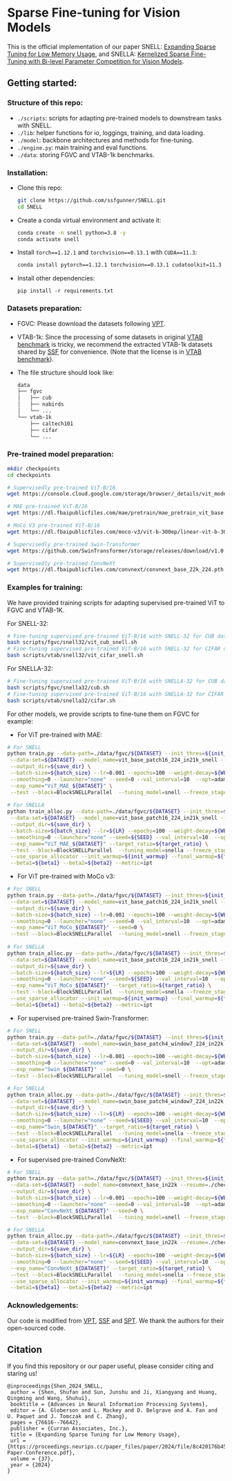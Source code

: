 # Sparse Fine-tuning for Vision Models

This is the official implementation of our paper SNELL: [Expanding Sparse Tuning for Low Memory Usage](https://arxiv.org/abs/2411.01800), and SNELLA: [Kernelized Sparse Fine-Tuning with Bi-level Parameter Competition for Vision Models](https://arxiv.org/abs/2510.24037).

## Getting started:

### Structure of this repo:

- ``./scripts``: scripts for adapting pre-trained models to downstream tasks with SNELL.
- ``./lib``: helper functions for io, loggings, training, and data loading.
- ``./model``: backbone architectures and methods for fine-tuning.
- ``./engine.py``: main training and eval functions.
- ``./data``: storing FGVC and VTAB-1k benchmarks.  

### Installation:

- Clone this repo:

  ```bash
  git clone https://github.com/ssfgunner/SNELL.git
  cd SNELL
  ```

- Create a conda virtual environment and activate it:

  ```bash
  conda create -n snell python=3.8 -y
  conda activate snell
  ```

- Install ``torch==1.12.1`` and ``torchvision==0.13.1`` with ``CUDA==11.3``:

  ```bash
  conda install pytorch==1.12.1 torchvision==0.13.1 cudatoolkit=11.3 -c pytorch
  ```

- Install other dependencies:

  ```
  pip install -r requirements.txt
  ```

### Datasets preparation:

- FGVC: Please download the datasets following [VPT](https://github.com/KMnP/vpt).

- VTAB-1k: Since the processing of some datasets in original [VTAB benchmark](https://github.com/google-research/task_adaptation/tree/master/task_adaptation/data) is tricky, we recommend the extracted VTAB-1k datasets shared by [SSF](https://shanghaitecheducn-my.sharepoint.com/personal/liandz_shanghaitech_edu_cn/_layouts/15/onedrive.aspx?id=%2Fpersonal%2Fliandz%5Fshanghaitech%5Fedu%5Fcn%2FDocuments%2FOpenSources%2FSSF%2Fdatasets%2Fvtab%2D1k&ga=1) for convenience. (Note that the license is in [VTAB benchmark](https://github.com/google-research/task_adaptation/tree/master/task_adaptation/data)).

- The file structure should look like:

  ```bash
  data
  ├── fgvc
  │   ├── cub
  │   ├── nabirds
  │   └── ...
  └── vtab-1k
      ├── caltech101
      ├── cifar
      └── ...
  ```

### Pre-trained model preparation:

```bash
mkdir checkpoints
cd checkpoints

# Supervisedly pre-trained ViT-B/16
wget https://console.cloud.google.com/storage/browser/_details/vit_models/imagenet21k/ViT-B_16.npz

# MAE pre-trained ViT-B/16
wget https://dl.fbaipublicfiles.com/mae/pretrain/mae_pretrain_vit_base.pth

# MoCo V3 pre-trained ViT-B/16
wget https://dl.fbaipublicfiles.com/moco-v3/vit-b-300ep/linear-vit-b-300ep.pth.tar

# Supervisedly pre-trained Swin-Transformer
wget https://github.com/SwinTransformer/storage/releases/download/v1.0.0/swin_base_patch4_window7_224_22k.pth

# Supervisedly pre-trained ConvNeXt
wget https://dl.fbaipublicfiles.com/convnext/convnext_base_22k_224.pth
```

### Examples for training:

We have provided training scripts for adapting supervised pre-trained ViT to FGVC and VTAB-1K.

For SNELL-32:

```bash
# Fine-tuning supervised pre-trained ViT-B/16 with SNELL-32 for CUB dataset of FGVC
bash scripts/fgvc/snell32/vit_cub_snell.sh
# Fine-tuning supervised pre-trained ViT-B/16 with SNELL-32 for CIFAR dataset of VTAB-1k
bash scripts/vtab/snell32/vit_cifar_snell.sh
```
For SNELLA-32: 

```bash
# Fine-tuning supervised pre-trained ViT-B/16 with SNELLA-32 for CUB dataset of FGVC
bash scripts/fgvc/snella32/cub.sh
# Fine-tuning supervised pre-trained ViT-B/16 with SNELLA-32 for CIFAR dataset of VTAB-1k
bash scripts/vtab/snella32/cifar.sh
```

For other models, we provide scripts to fine-tune them on FGVC for example:

- For ViT pre-trained with MAE:

```` bash
# For SNELL
python train.py --data-path=./data/fgvc/${DATASET} --init_thres=${init_thres} \
 --data-set=${DATASET} --model_name=vit_base_patch16_224_in21k_snell --resume=checkpoints/mae_pretrain_vit_base.pth \
 --output_dir=${save_dir} \
 --batch-size=${batch_size} --lr=0.001 --epochs=100 --weight-decay=${WEIGHT_DECAY} --mixup=0 --cutmix=0 \
 --smoothing=0 --launcher="none" --seed=0 --val_interval=10  --opt=adamw --low_rank_dim=32 \
 --exp_name="ViT_MAE_${DATASET}" \
 --test --block=BlockSNELLParallel  --tuning_model=snell --freeze_stage
 
# For SNELLA
python train_alloc.py --data-path=./data/fgvc/${DATASET} --init_thres=${init_thres} \
 --data-set=${DATASET} --model_name=vit_base_patch16_224_in21k_snell --resume=checkpoints/mae_pretrain_vit_base.pth \
 --output_dir=${save_dir} \
 --batch-size=${batch_size} --lr=${LR} --epochs=100 --weight-decay=${WEIGHT_DECAY} --no_aug --mixup=0 --cutmix=0 --direct_resize \
 --smoothing=0 --launcher="none" --seed=${SEED} --val_interval=10  --opt=adamw --low_rank_dim=${low_rank_dim} \
 --exp_name="ViT_MAE_${DATASET}" --target_ratio=${target_ratio} \
 --test --block=BlockSNELLParallel  --tuning_model=snella --freeze_stage \
 --use_sparse_allocator --init_warmup=${init_warmup} --final_warmup=${final_warmup} --mask_interval=${mask_interval} \
 --beta1=${beta1} --beta2=${beta2} --metric=ipt
````

- For ViT pre-trained with MoCo v3:

````bash
# For SNELL
python train.py --data-path=./data/fgvc/${DATASET} --init_thres=${init_thres} \
 --data-set=${DATASET} --model_name=vit_base_patch16_224_in21k_snell --resume=checkpoints/linear-vit-b-300ep.pth.tar \
 --output_dir=${save_dir} \
 --batch-size=${batch_size} --lr=0.001 --epochs=100 --weight-decay=${WEIGHT_DECAY} --mixup=0 --cutmix=0 \
 --smoothing=0 --launcher="none" --seed=0 --val_interval=10  --opt=adamw --low_rank_dim=32 \
 --exp_name="ViT_MoCo_${DATASET}" --seed=0 \
 --test --block=BlockSNELLParallel  --tuning_model=snell --freeze_stage
 
# For SNELLA
python train_alloc.py --data-path=./data/fgvc/${DATASET} --init_thres=${init_thres} \
 --data-set=${DATASET} --model_name=vit_base_patch16_224_in21k_snell --resume=checkpoints/linear-vit-b-300ep.pth.tar \
 --output_dir=${save_dir} \
 --batch-size=${batch_size} --lr=${LR} --epochs=100 --weight-decay=${WEIGHT_DECAY} --no_aug --mixup=0 --cutmix=0 --direct_resize \
 --smoothing=0 --launcher="none" --seed=${SEED} --val_interval=10  --opt=adamw --low_rank_dim=${low_rank_dim} \
 --exp_name="ViT_MoCo_${DATASET}" --target_ratio=${target_ratio} \
 --test --block=BlockSNELLParallel  --tuning_model=snella --freeze_stage \
 --use_sparse_allocator --init_warmup=${init_warmup} --final_warmup=${final_warmup} --mask_interval=${mask_interval} \
 --beta1=${beta1} --beta2=${beta2} --metric=ipt
````

- For supervised pre-trained Swin-Transformer:

````bash
# For SNELL
python train.py --data-path=./data/fgvc/${DATASET} --init_thres=${init_thres} \
 --data-set=${DATASET} --model_name=swin_base_patch4_window7_224_in22k --resume=./checkpoints/swin_base_patch4_window7_224_22k.pth \
 --output_dir=${save_dir} \
 --batch-size=${batch_size} --lr=0.001 --epochs=100 --weight-decay=${WEIGHT_DECAY} --mixup=0 --cutmix=0 \
 --smoothing=0 --launcher="none" --seed=0 --val_interval=10  --opt=adamw --low_rank_dim=32 \
 --exp_name="Swin_${DATASET}" --seed=0 \
 --test --block=BlockSNELLParallel  --tuning_model=snell --freeze_stage

# For SNELLA
python train_alloc.py --data-path=./data/fgvc/${DATASET} --init_thres=${init_thres} \
 --data-set=${DATASET} --model_name=swin_base_patch4_window7_224_in22k --resume=./checkpoints/swin_base_patch4_window7_224_22k.pth \
 --output_dir=${save_dir} \
 --batch-size=${batch_size} --lr=${LR} --epochs=100 --weight-decay=${WEIGHT_DECAY} --no_aug --mixup=0 --cutmix=0 --direct_resize \
 --smoothing=0 --launcher="none" --seed=${SEED} --val_interval=10  --opt=adamw --low_rank_dim=${low_rank_dim} \
 --exp_name="Swin_${DATASET}" --target_ratio=${target_ratio} \
 --test --block=BlockSNELLParallel  --tuning_model=snella --freeze_stage \
 --use_sparse_allocator --init_warmup=${init_warmup} --final_warmup=${final_warmup} --mask_interval=${mask_interval} \
 --beta1=${beta1} --beta2=${beta2} --metric=ipt
````

- For supervised pre-trained ConvNeXt:

````bash
# For SNELL
python train.py --data-path=./data/fgvc/${DATASET} --init_thres=${init_thres} \
 --data-set=${DATASET} --model_name=convnext_base_in22k --resume=./checkpoints/convnext_base_22k_224.pth \
 --output_dir=${save_dir} \
 --batch-size=${batch_size} --lr=0.001 --epochs=100 --weight-decay=${WEIGHT_DECAY} --mixup=0 --cutmix=0 \
 --smoothing=0 --launcher="none" --seed=0 --val_interval=10  --opt=adamw --low_rank_dim=32 \
 --exp_name="ConvNeXt_${DATASET}" --seed=0 \
 --test --block=BlockSNELLParallel  --tuning_model=snell --freeze_stage

# For SNELLA
python train_alloc.py --data-path=./data/fgvc/${DATASET} --init_thres=${init_thres} \
 --data-set=${DATASET} --model_name=convnext_base_in22k --resume=./checkpoints/convnext_base_22k_224.pth \
 --output_dir=${save_dir} \
 --batch-size=${batch_size} --lr=${LR} --epochs=100 --weight-decay=${WEIGHT_DECAY} --no_aug --mixup=0 --cutmix=0 --direct_resize \
 --smoothing=0 --launcher="none" --seed=${SEED} --val_interval=10  --opt=adamw --low_rank_dim=${low_rank_dim} \
 --exp_name="ConvNeXt_${DATASET}" --target_ratio=${target_ratio} \
 --test --block=BlockSNELLParallel  --tuning_model=snella --freeze_stage \
 --use_sparse_allocator --init_warmup=${init_warmup} --final_warmup=${final_warmup} --mask_interval=${mask_interval} \
 --beta1=${beta1} --beta2=${beta2} --metric=ipt
````

### Acknowledgements:

Our code is modified from [VPT](https://github.com/KMnP/vpt), [SSF](https://github.com/dongzelian/SSF) and [SPT](https://github.com/ziplab/SPT). We thank the authors for their open-sourced code.

## Citation

If you find this repository or our paper useful, please consider citing and staring us!

```
@inproceedings{Shen_2024_SNELL,
 author = {Shen, Shufan and Sun, Junshu and Ji, Xiangyang and Huang, Qingming and Wang, Shuhui},
 booktitle = {Advances in Neural Information Processing Systems},
 editor = {A. Globerson and L. Mackey and D. Belgrave and A. Fan and U. Paquet and J. Tomczak and C. Zhang},
 pages = {76616--76642},
 publisher = {Curran Associates, Inc.},
 title = {Expanding Sparse Tuning for Low Memory Usage},
 url = {https://proceedings.neurips.cc/paper_files/paper/2024/file/8c420176b45e923cf99dee1d7356a763-Paper-Conference.pdf},
 volume = {37},
 year = {2024}
}
```
